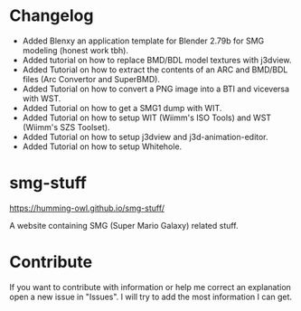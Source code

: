 # Changelog

- Added Blenxy an application template for Blender 2.79b for SMG modeling (honest work tbh).
- Added tutorial on how to replace BMD/BDL model textures with j3dview.
- Added Tutorial on how to extract the contents of an ARC and BMD/BDL files (Arc Convertor and SuperBMD).
- Added Tutorial on how to convert a PNG image into a BTI and viceversa with WST.
- Added Tutorial on how to get a SMG1 dump with WIT.
- Added Tutorial on how to setup WIT (Wiimm's ISO Tools) and WST (Wiimm's SZS Toolset).
- Added Tutorial on how to setup j3dview and j3d-animation-editor.
- Added Tutorial on how to setup Whitehole.

# smg-stuff
https://humming-owl.github.io/smg-stuff/ 

A website containing SMG (Super Mario Galaxy) related stuff.

# Contribute
If you want to contribute with information or help me correct an explanation open a new issue in "Issues". I will try to add the most information I can get.
